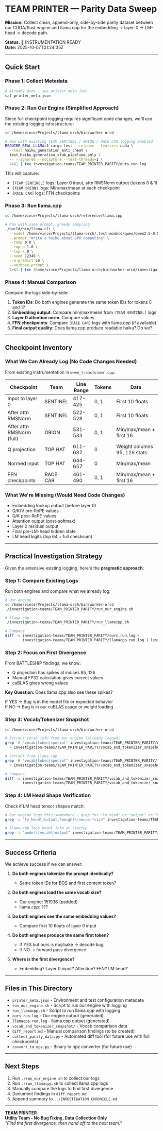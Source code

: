 # TEAM PRINTER — Parity Data Sweep

**Mission:** Collect clean, append-only, side-by-side parity dataset between our CUDA/Rust engine and llama.cpp for the embedding → layer-0 → LM-head → decode path.

**Status:** 🔧 INSTRUMENTATION READY  
**Date:** 2025-10-07T01:24:35Z

---

## Quick Start

### Phase 1: Collect Metadata

```bash
# Already done - see printer_meta.json
cat printer_meta.json
```

### Phase 2: Run Our Engine (Simplified Approach)

Since full checkpoint logging requires significant code changes, we'll use the existing logging infrastructure:

```bash
cd /home/vince/Projects/llama-orch/bin/worker-orcd

# Run with existing TEAM SENTINEL / ORION / RACE CAR logging enabled
REQUIRE_REAL_LLAMA=1 cargo test --release --features cuda \
  --test haiku_generation_anti_cheat \
  test_haiku_generation_stub_pipeline_only \
  -- --ignored --nocapture --test-threads=1 \
  2>&1 | tee investigation-teams/TEAM_PRINTER_PARITY/ours.run.log
```

This will capture:
- `[TEAM SENTINEL]` logs: Layer 0 input, attn RMSNorm output (tokens 0 & 1)
- `[TEAM ORION]` logs: Min/max/mean at each checkpoint
- `[RACE CAR]` logs: FFN checkpoints

### Phase 3: Run llama.cpp

```bash
cd /home/vince/Projects/llama-orch/reference/llama.cpp

# Run with same prompt, greedy sampling
./build/bin/llama-cli \
  --model /home/vince/Projects/llama-orch/.test-models/qwen/qwen2.5-0.5b-instruct-fp16.gguf \
  --prompt "Write a haiku about GPU computing" \
  --temp 0.0 \
  --top-p 1.0 \
  --top-k 0 \
  --seed 12345 \
  --n-predict 50 \
  --verbose-prompt \
  2>&1 | tee /home/vince/Projects/llama-orch/bin/worker-orcd/investigation-teams/TEAM_PRINTER_PARITY/llamacpp.run.log
```

### Phase 4: Manual Comparison

Compare the logs side-by-side:

1. **Token IDs**: Do both engines generate the same token IDs for tokens 0 and 1?
2. **Embedding output**: Compare min/max/mean from `[TEAM SENTINEL]` logs
3. **Layer 0 attention norm**: Compare values
4. **FFN checkpoints**: Compare `[RACE CAR]` logs with llama.cpp (if available)
5. **Final output quality**: Does llama.cpp produce readable haiku? Do we?

---

## Checkpoint Inventory

### What We Can Already Log (No Code Changes Needed)

From existing instrumentation in `qwen_transformer.cpp`:

| Checkpoint | Team | Line Range | Tokens | Data |
|------------|------|------------|--------|------|
| Input to layer 0 | SENTINEL | 417-425 | 0, 1 | First 10 floats |
| After attn RMSNorm | SENTINEL | 522-528 | 0, 1 | First 10 floats |
| After attn RMSNorm (full) | ORION | 531-533 | 0, 1 | Min/max/mean + first 16 |
| Q projection | TOP HAT | 611-637 | 0 | Weight columns 95, 126 stats |
| Normed input | TOP HAT | 644-657 | 0 | Min/max/mean |
| FFN checkpoints | RACE CAR | 461-490 | 0, 1 | Min/max/mean + first 16 |

### What We're Missing (Would Need Code Changes)

- Embedding lookup output (before layer 0)
- Q/K/V pre-RoPE values
- Q/K post-RoPE values
- Attention output (post-softmax)
- Layer 0 residual output
- Final pre-LM-head hidden state
- LM head logits (top 64 + full checksum)

---

## Practical Investigation Strategy

Given the extensive existing logging, here's the **pragmatic approach**:

### Step 1: Compare Existing Logs

Run both engines and compare what we already log:

```bash
# Our engine
cd /home/vince/Projects/llama-orch/bin/worker-orcd
./investigation-teams/TEAM_PRINTER_PARITY/run_our_engine.sh

# llama.cpp
./investigation-teams/TEAM_PRINTER_PARITY/run_llamacpp.sh

# Compare
diff -u investigation-teams/TEAM_PRINTER_PARITY/ours.run.log \
        investigation-teams/TEAM_PRINTER_PARITY/llamacpp.run.log | less
```

### Step 2: Focus on First Divergence

From BATTLESHIP findings, we know:
- Q projection has spikes at indices 95, 126
- Manual FP32 calculation gives correct values
- cuBLAS gives wrong values

**Key Question:** Does llama.cpp also see these spikes?

If YES → Bug is in the model file or expected behavior  
If NO → Bug is in our cuBLAS usage or weight loading

### Step 3: Vocab/Tokenizer Snapshot

```bash
cd /home/vince/Projects/llama-orch/bin/worker-orcd

# Extract vocab info from our engine (already logged)
grep -E "vocab|token|special" investigation-teams/TEAM_PRINTER_PARITY/ours.run.log \
  > investigation-teams/TEAM_PRINTER_PARITY/vocab_and_tokenizer_snapshot/ours_vocab.txt

# Extract from llama.cpp
grep -E "vocab|token|special" investigation-teams/TEAM_PRINTER_PARITY/llamacpp.run.log \
  > investigation-teams/TEAM_PRINTER_PARITY/vocab_and_tokenizer_snapshot/llamacpp_vocab.txt

# Compare
diff -u investigation-teams/TEAM_PRINTER_PARITY/vocab_and_tokenizer_snapshot/ours_vocab.txt \
        investigation-teams/TEAM_PRINTER_PARITY/vocab_and_tokenizer_snapshot/llamacpp_vocab.txt
```

### Step 4: LM Head Shape Verification

Check if LM head tensor shapes match:

```bash
# Our engine logs this somewhere - grep for "lm_head" or "output" or "vocab"
grep -i "lm_head\|output.*weight\|vocab.*size" investigation-teams/TEAM_PRINTER_PARITY/ours.run.log

# llama.cpp logs model info at startup
grep -i "model\|vocab\|output" investigation-teams/TEAM_PRINTER_PARITY/llamacpp.run.log | head -20
```

---

## Success Criteria

We achieve success if we can answer:

1. **Do both engines tokenize the prompt identically?**
   - Same token IDs for BOS and first content token?
   
2. **Do both engines load the same vocab size?**
   - Our engine: 151936 (padded)
   - llama.cpp: ???

3. **Do both engines see the same embedding values?**
   - Compare first 10 floats of layer 0 input

4. **Do both engines produce the same first token?**
   - If YES but ours is mojibake → decode bug
   - If NO → forward pass divergence

5. **Where is the first divergence?**
   - Embedding? Layer 0 input? Attention? FFN? LM head?

---

## Files in This Directory

- `printer_meta.json` - Environment and test configuration metadata
- `run_our_engine.sh` - Script to run our engine with logging
- `run_llamacpp.sh` - Script to run llama.cpp with logging
- `ours.run.log` - Our engine output (generated)
- `llamacpp.run.log` - llama.cpp output (generated)
- `vocab_and_tokenizer_snapshot/` - Vocab comparison data
- `diff_report.md` - Manual comparison findings (to be created)
- `collect_parity_data.py` - Automated diff tool (for future use with full checkpoints)
- `convert_to_npz.py` - Binary to npz converter (for future use)

---

## Next Steps

1. Run `./run_our_engine.sh` to collect our logs
2. Run `./run_llamacpp.sh` to collect llama.cpp logs
3. Manually compare the logs to find first divergence
4. Document findings in `diff_report.md`
5. Append summary to `../INVESTIGATION_CHRONICLE.md`

---

**TEAM PRINTER**  
**Utility Team - No Bug Fixing, Data Collection Only**  
*"Find the first divergence, then hand off to the next team."*
